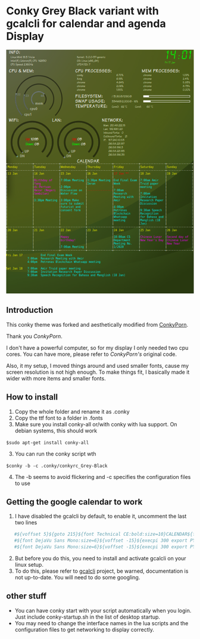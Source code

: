 # Conky Grey Black variant with gcalcli for calendar and agenda Display

![Screenshot](https://github.com/joeynor/Conky-GB-Gcal/blob/master/Screenshot_2020-01-17_14-01-39.png)


## Introduction

This conky theme was forked and aesthetically modified from [ConkyPorn](https://github.com/ConkyPorn/Conky-Grey-Black-1).

Thank you _ConkyPorn_.

I don't have a powerful computer, so for my display  I only needed two cpu cores. You can have more, please refer to _ConkyPorn's_ original code.

Also, it my setup, I moved things around and used smaller fonts, cause my screen resolution is not high enough. To make things fit, I basically
made it wider with more items and smaller fonts. 


## How to install

1. Copy the whole folder and rename it as .conky
2. Copy the ttf font to a folder in .fonts
2. Make sure you install conky-all or/with conky with lua support. On debian systems, this should work

``$sudo apt-get install conky-all``

3. You can run the conky script wth

``$conky -b -c .conky/conkyrc_Grey-Black``

4. The -b seems to avoid flickering and -c specifies the configuration files to use 

## Getting the google calendar to work

1. I have disabled the gcalcli by default, to enable it, uncomment the last two lines

```bash
   #${voffset 5}${goto 215}${font Technical CE:bold:size=10}CALENDAR${font}
   #${font DejaVu Sans Mono:size=6}${voffset -15}${execpi 300 export PYTHONIOENCODING=utf8 && gcalcli --conky --nolineart calw 2 --monday --width 15}
   #${font DejaVu Sans Mono:size=6}${voffset -15}${execpi 300 export PYTHONIOENCODING=utf8 && gcalcli --conky --nolineart agenda}
```

2. But before you do this, you need to install and activate gcalcli on your linux setup.
3. To do this, please refer to [gcalcli](https://github.com/insanum/gcalcli) project, be warned, documentation is not up-to-date. You will need to do some googling.

## other stuff

* You can have conky start with your script automatically when you login. Just include conky-startup.sh in the list of desktop startup.
* You may need to change the interface names in the lua scripts and the configuration files to get networking to display correctly.
